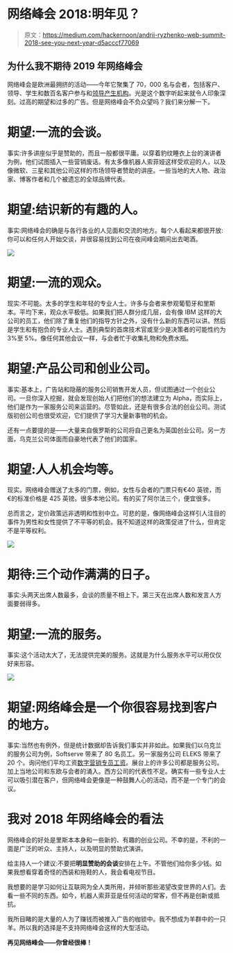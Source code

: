 # 网络峰会 2018:明年见？

> 原文：<https://medium.com/hackernoon/andrii-ryzhenko-web-summit-2018-see-you-next-year-d5acccf77069>

## 为什么我不期待 2019 年网络峰会

网络峰会是欧洲最拥挤的活动——今年它聚集了 70，000 名与会者，包括客户、领导、学生和数百名客户参与和[领导产生机构](https://datarob.com/lead-generation-agency/)。光是这个数字听起来就令人印象深刻。过高的期望和过多的广告。但是网络峰会不负众望吗？我们来分解一下。

# 期望:一流的会谈。

事实:许多讲座似乎是赞助的，而且一般都很平庸。以穿着豹纹睡衣上台的演讲者为例，他们试图插入一些营销废话。有太多像机器人索菲娅这样受欢迎的人，以及像微软、三星和其他公司这样的市场领导者赞助的讲座。一些当地的大人物、政治家、博客作者和几个被遗忘的全球品牌代表。

# 期望:结识新的有趣的人。

事实:网络峰会的确是与各行各业的人见面和交流的地方。每个人看起来都很开放:你可以和任何人开始交谈，并很容易找到公司在夜间峰会期间出去喝酒。

![](img/e8103e051d1ac62c9bc19a31cc0fc92b.png)

# 期望:一流的观众。

现实:不可能。太多的学生和年轻的专业人士。许多与会者来参观葡萄牙和里斯本。平均下来，观众水平极低。如果我们把人群分成几层，会有像 IBM 这样的大公司的员工，他们除了重复他们的指导方针之外，没有什么新的东西可以讲。然后是学生和有抱负的专业人士。遇到典型的首席技术官或至少是决策者的可能性约为 3%至 5%。像任何其他会议一样，与会者忙于收集礼物和免费水瓶。

# 期望:产品公司和创业公司。

事实:基本上，广告站和隐蔽的服务公司销售开发人员，但试图通过一个创业公司。一旦你深入挖掘，就会发现创始人们把他们的想法建立为 Alpha，而实际上，他们是作为一家服务公司来运营的。尽管如此，还是有很多合法的创业公司。测试版初创公司也很受欢迎，它们提供了学习大量新事物的机会。

还有一点要提的是——大量来自俄罗斯的公司将自己更名为英国创业公司。另一方面，乌克兰公司体面而自豪地代表了他们的国家。

# 期望:人人机会均等。

现实。网络峰会赠送了太多的门票，例如，女性与会者的门票只有€40 英镑，而€的标准价格是 425 英镑。很多本地公司。有的买了阿尔法三个，便宜很多。

总而言之，定价政策远非透明和性别中立。可悲的是，像网络峰会这样引人注目的事件为男性和女性提供了不平等的机会。我不知道这样的政策促进了什么，但肯定不是平等权利。

![](img/4d93b821c899ec35deba469843197363.png)

# 期待:三个动作满满的日子。

事实:头两天出席人数最多，会谈的质量不相上下。第三天在出席人数和发言人方面要弱得多。

# 期望:一流的服务。

事实:这个活动太大了，无法提供完美的服务。这就是为什么服务水平可以用仅仅好来形容。

![](img/f69593f05e17f721601450da22e652c1.png)

# 期望:网络峰会是一个你很容易找到客户的地方。

事实:当然也有例外，但是统计数据却告诉我们事实并非如此。如果我们以乌克兰的服务公司为例，Softserve 带来了 80 名员工。另一家服务公司 ELEKS 带来了 20 个。询问他们平均工资[数字营销专员工资](https://datarob.com/lead-generation-specialist-inbound-outbound-marketing/)。展台上的许多公司都是服务公司。加上当地公司和东欧与会者的涌入。西方公司的代表性不足。确实有一些专业人士可以吸引潜在客户，但网络峰会更像是一种鼓舞人心的活动，而不是一个专门的会议。

# 我对 2018 年网络峰会的看法

网络峰会的好处是里斯本本身和一些新的、有趣的创业公司。不幸的是，不利的一面是广泛的听众、主持人，以及明显的赞助式演讲。

给主持人一个建议:不要把**明显赞助的会谈**安排在上午。不管他们给你多少钱。如果我想看穿着奇怪的西装和拖鞋的人，我会看电视节目。

我想要的是学习如何让互联网为全人类所用，并倾听那些渴望改变世界的人们。去看一些不同的东西。如今，机器人索菲亚是任何活动的常客，但不再是创新或抵抗。

我所目睹的是大量的人为了赚钱而被推入广告的枷锁中。我不想成为羊群中的一只羊。所以我的选择是不支持网络峰会这样的大型活动。

**再见网络峰会——你曾经很棒！**